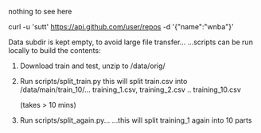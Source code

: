 nothing to see here

curl -u 'sutt' https://api.github.com/user/repos -d '{"name":"wnba"}'

Data subdir is kept empty, to avoid large file transfer...
  ...scripts can be run locally to build the contents:
  
  1. Download train and test, unzip to /data/orig/
  
  2. Run scripts/split_train.py
      this will split train.csv into /data/main/train_10/...
		training_1.csv, training_2.csv .. training_10.csv
       
	    (takes > 10 mins)
	
  3. Run scripts/split_again.py...
        ...this will split training_1 again into 10 parts
		


